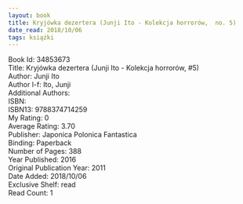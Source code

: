 ```yaml
---
layout: book
title: Kryjówka dezertera (Junji Ito - Kolekcja horrorów,  no. 5)
date_read: 2018/10/06
tags: książki
---
```


Book Id: 34853673<br />
Title: Kryjówka dezertera (Junji Ito - Kolekcja horrorów, #5)<br />
Author: Junji Ito<br />
Author l-f: Ito, Junji<br />
Additional Authors: <br />
ISBN: <br />
ISBN13: 9788374714259<br />
My Rating: 0<br />
Average Rating: 3.70<br />
Publisher: Japonica Polonica Fantastica<br />
Binding: Paperback<br />
Number of Pages: 388<br />
Year Published: 2016<br />
Original Publication Year: 2011<br />
Date Added: 2018/10/06<br />
Exclusive Shelf: read<br />
Read Count: 1<br />


